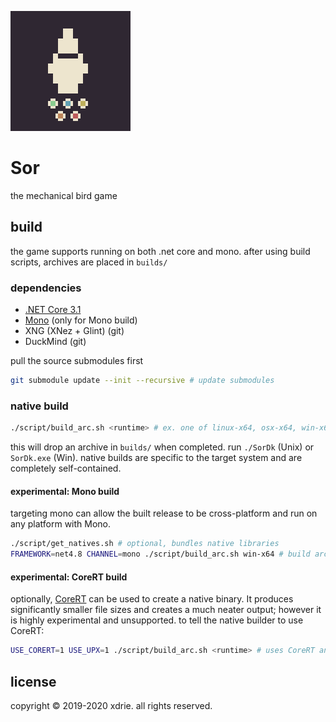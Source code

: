 
![icon](media/icon.png)

# Sor

the mechanical bird game

## build

the game supports running on both .net core and mono. after using build scripts, archives are placed in `builds/`

### dependencies

- [.NET Core 3.1](https://dotnet.microsoft.com/download)
- [Mono](https://www.mono-project.com/download/stable/) (only for Mono build)
- XNG (XNez + Glint) (git)
- DuckMind (git)

pull the source submodules first
```sh
git submodule update --init --recursive # update submodules
```

### native build
```sh
./script/build_arc.sh <runtime> # ex. one of linux-x64, osx-x64, win-x64
```
this will drop an archive in `builds/` when completed.
run `./SorDk` (Unix) or `SorDk.exe` (Win). native builds are specific to the target system and are completely self-contained.

#### experimental: Mono build

targeting mono can allow the built release to be cross-platform and run on any platform with Mono.
```sh
./script/get_natives.sh # optional, bundles native libraries
FRAMEWORK=net4.8 CHANNEL=mono ./script/build_arc.sh win-x64 # build archive for mono
```

#### experimental: CoreRT build

optionally, [CoreRT](https://github.com/dotnet/corert) can be used to create a native binary. It produces significantly smaller file sizes and creates a much neater output; however it is highly experimental and unsupported. to tell the native builder to use CoreRT:
```sh
USE_CORERT=1 USE_UPX=1 ./script/build_arc.sh <runtime> # uses CoreRT and UPX to build a native binary
```

## license

copyright &copy; 2019-2020 xdrie. all rights reserved.
